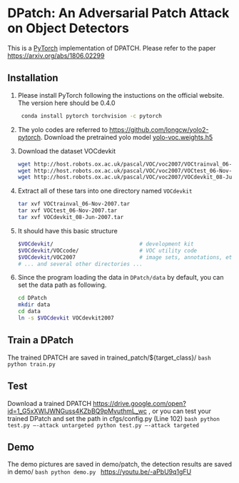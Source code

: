 # DPatch: An Adversarial Patch Attack on Object Detectors
This is a [PyTorch](https://github.com/pytorch/pytorch)
implementation of DPATCH.
Please refer to the paper https://arxiv.org/abs/1806.02299



## Installation
1. Please install PyTorch following the instuctions on the official website. The version here should be 0.4.0 
   ```bash
    conda install pytorch torchvision -c pytorch
    ```

2. The yolo codes are referred to https://github.com/longcw/yolo2-pytorch. Download the pretrained yolo model [yolo-voc.weights.h5](https://drive.google.com/open?id=0B4pXCfnYmG1WUUdtRHNnLWdaMEU) 


3. Download the dataset VOCdevkit

    ```bash
    wget http://host.robots.ox.ac.uk/pascal/VOC/voc2007/VOCtrainval_06-Nov-2007.tar
    wget http://host.robots.ox.ac.uk/pascal/VOC/voc2007/VOCtest_06-Nov-2007.tar
    wget http://host.robots.ox.ac.uk/pascal/VOC/voc2007/VOCdevkit_08-Jun-2007.tar
    ```

2. Extract all of these tars into one directory named `VOCdevkit`

    ```bash
    tar xvf VOCtrainval_06-Nov-2007.tar
    tar xvf VOCtest_06-Nov-2007.tar
    tar xvf VOCdevkit_08-Jun-2007.tar
    ```

3. It should have this basic structure

    ```bash
    $VOCdevkit/                           # development kit
    $VOCdevkit/VOCcode/                   # VOC utility code
    $VOCdevkit/VOC2007                    # image sets, annotations, etc.
    # ... and several other directories ...
    ```
    
4. Since the program loading the data in `DPatch/data` by default,
you can set the data path as following.
    ```bash
    cd DPatch
    mkdir data
    cd data
    ln -s $VOCdevkit VOCdevkit2007
    ```


## Train a DPatch
The trained DPATCH are saved in trained_patch/${target_class}/ 
    ```bash
    python train.py
    ```
    
## Test
Download a trained DPATCH https://drive.google.com/open?id=1_G5xXWIJWNGuss4KZbBQ9pMvuthmL_wc , or you can test your trained DPatch and set the path in cfgs/config.py (Line 102) 
    ```bash
    python test.py –-attack untargeted
    python test.py –-attack targeted
    ```


## Demo
The demo pictures are saved in demo/patch, the detection results are saved in demo/
    ```bash
    python demo.py
    ```
https://youtu.be/-aPbU9q1gFU
